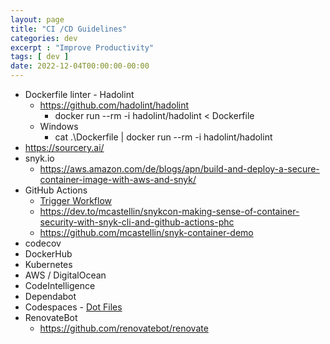 ```yaml
---
layout: page
title: "CI /CD Guidelines"
categories: dev
excerpt : "Improve Productivity"
tags: [ dev ]
date: 2022-12-04T00:00:00-00:00
---
```


* Dockerfile linter - Hadolint
  * https://github.com/hadolint/hadolint
    * docker run --rm -i hadolint/hadolint < Dockerfile
  * Windows
    * cat .\Dockerfile | docker run --rm -i hadolint/hadolint
* https://sourcery.ai/
* snyk.io
  * https://aws.amazon.com/de/blogs/apn/build-and-deploy-a-secure-container-image-with-aws-and-snyk/
* GitHub Actions 
  * [Trigger Workflow](https://docs.github.com/en/actions/using-workflows/triggering-a-workflow)
  * https://dev.to/mcastellin/snykcon-making-sense-of-container-security-with-snyk-cli-and-github-actions-phc
  * https://github.com/mcastellin/snyk-container-demo
* codecov
* DockerHub
* Kubernetes
* AWS / DigitalOcean
* CodeIntelligence
* Dependabot
* Codespaces - [Dot Files](https://docs.github.com/en/codespaces/customizing-your-codespace/personalizing-github-codespaces-for-your-account#dotfiles)
* RenovateBot
  * https://github.com/renovatebot/renovate